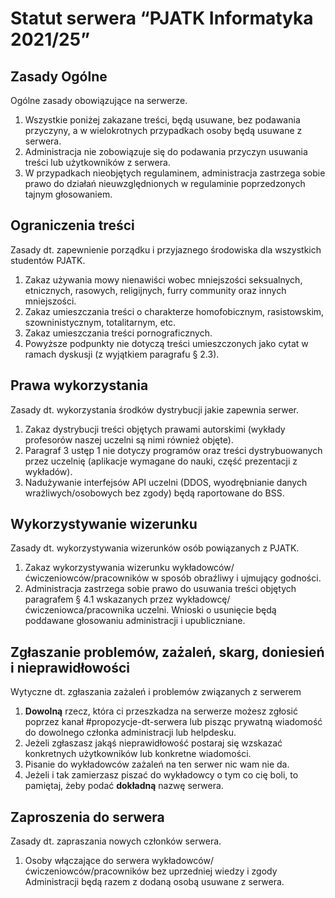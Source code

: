 # Statut serwera “PJATK Informatyka 2021/25”

## Zasady Ogólne

Ogólne zasady obowiązujące na serwerze.

1.  Wszystkie poniżej zakazane treści, będą usuwane, bez podawania przyczyny, a w wielokrotnych przypadkach osoby będą usuwane z serwera.
2.  Administracja nie zobowiązuje się do podawania przyczyn usuwania treści lub użytkowników z serwera.
3.  W przypadkach nieobjętych regulaminem, administracja zastrzega sobie prawo do działań nieuwzględnionych w regulaminie poprzedzonych tajnym głosowaniem.

## Ograniczenia treści

Zasady dt. zapewnienie porządku i przyjaznego środowiska dla wszystkich studentów PJATK.

1.  Zakaz używania mowy nienawiści wobec mniejszości seksualnych, etnicznych, rasowych, religijnych, furry community oraz innych mniejszości.
2.  Zakaz umieszczania treści o charakterze homofobicznym, rasistowskim, szowninistycznym, totalitarnym, etc.
3.  Zakaz umieszczania treści pornograficznych.
4.  Powyższe podpunkty nie dotyczą treści umieszczonych jako cytat w ramach dyskusji (z wyjątkiem paragrafu § 2.3).

## Prawa wykorzystania

Zasady dt. wykorzystania środków dystrybucji jakie zapewnia serwer.

1.  Zakaz dystrybucji treści objętych prawami autorskimi (wykłady profesorów naszej uczelni są nimi również objęte).
2.  Paragraf 3 ustęp 1 nie dotyczy programów oraz treści dystrybuowanych przez uczelnię (aplikacje wymagane do nauki, część prezentacji z wykładów).
3.  Nadużywanie interfejsów API uczelni (DDOS, wyodrębnianie danych wrażliwych/osobowych bez zgody) będą raportowane do BSS.

## Wykorzystywanie wizerunku

Zasady dt. wykorzystywania wizerunków osób powiązanych z PJATK.

1.  Zakaz wykorzystywania wizerunku wykładowców/ćwiczeniowców/pracowników w sposób obraźliwy i ujmujący godności.
2.  Administracja zastrzega sobie prawo do usuwania treści objętych paragrafem § 4.1 wskazanych przez wykładowcę/ćwiczeniowca/pracownika uczelni. Wnioski o usunięcie będą poddawane głosowaniu administracji i upubliczniane.

## Zgłaszanie problemów, zażaleń, skarg, doniesień i nieprawidłowości

Wytyczne dt. zgłaszania zażaleń i problemów związanych z serwerem

1. **Dowolną** rzecz, która ci przeszkadza na serwerze możesz zgłosić poprzez kanał #propozycje-dt-serwera lub pisząc prywatną wiadomość do dowolnego członka administracji lub helpdesku.
2. Jeżeli zgłaszasz jakąś nieprawidłowość postaraj się wzskazać konkretnych użytkowników lub konkretne wiadomości. 
3. Pisanie do wykładowców zażaleń na ten serwer nic wam nie da.
4. Jeżeli i tak zamierzasz piszać do wykładowcy o tym co cię boli, to pamiętaj, żeby podać **dokładną** nazwę serwera.

## Zaproszenia do serwera

Zasady dt. zapraszania nowych członków serwera.

1.  Osoby włączające do serwera wykładowców/ćwiczeniowców/pracowników bez uprzedniej wiedzy i zgody Administracji będą razem z dodaną osobą usuwane z serwera.
